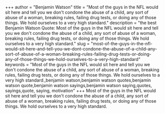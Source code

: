 +++
author = "Benjamin Watson"
title = "Most of the guys in the NFL would sit here and tell you we don't condone the abuse of a child, any sort of abuse of a woman, breaking rules, failing drug tests, or doing any of those things. We hold ourselves to a very high standard."
description = "the best Benjamin Watson Quote: Most of the guys in the NFL would sit here and tell you we don't condone the abuse of a child, any sort of abuse of a woman, breaking rules, failing drug tests, or doing any of those things. We hold ourselves to a very high standard."
slug = "most-of-the-guys-in-the-nfl-would-sit-here-and-tell-you-we-dont-condone-the-abuse-of-a-child-any-sort-of-abuse-of-a-woman-breaking-rules-failing-drug-tests-or-doing-any-of-those-things-we-hold-ourselves-to-a-very-high-standard"
keywords = "Most of the guys in the NFL would sit here and tell you we don't condone the abuse of a child, any sort of abuse of a woman, breaking rules, failing drug tests, or doing any of those things. We hold ourselves to a very high standard.,benjamin watson,benjamin watson quotes,benjamin watson quote,benjamin watson sayings,benjamin watson saying,quotes, sayings,quote, saying, motivation"
+++
Most of the guys in the NFL would sit here and tell you we don't condone the abuse of a child, any sort of abuse of a woman, breaking rules, failing drug tests, or doing any of those things. We hold ourselves to a very high standard.

